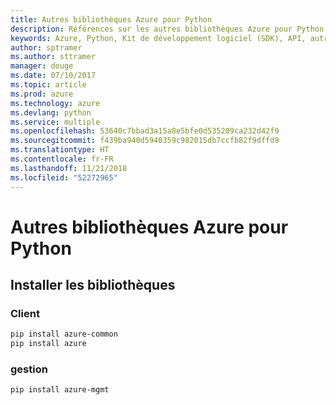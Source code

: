 ```yaml
---
title: Autres bibliothèques Azure pour Python
description: Références sur les autres bibliothèques Azure pour Python
keywords: Azure, Python, Kit de développement logiciel (SDK), API, autres
author: sptramer
ms.author: sttramer
manager: douge
ms.date: 07/10/2017
ms.topic: article
ms.prod: azure
ms.technology: azure
ms.devlang: python
ms.service: multiple
ms.openlocfilehash: 53640c7bbad3a15a8e5bfe0d535209ca232d42f9
ms.sourcegitcommit: f439ba940d5940359c982015db7ccfb82f9dffd9
ms.translationtype: HT
ms.contentlocale: fr-FR
ms.lasthandoff: 11/21/2018
ms.locfileid: "52272965"
---
```

# <a name="azure-other-libraries-for-python"></a>Autres bibliothèques Azure pour Python

## <a name="install-the-libraries"></a>Installer les bibliothèques
### <a name="client"></a>Client

```bash
pip install azure-common
pip install azure
```

### <a name="management"></a>gestion

```bash
pip install azure-mgmt
```
